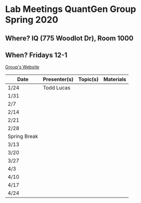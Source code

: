 # Lab Meetings QuantGen Group Spring 2020

## Where? IQ (775 Woodlot Dr), Room 1000

## When? Fridays 12-1

[Group's Website](http://quantgen.github.io/)

| Date           | Presenter(s)     |  Topic(s)        |  Materials    |
| -------------  | ---------------- | ---------------- | ------------- |
| 1/24 | Todd Lucas |  |  |
| 1/31 |  |  |  |
| 2/7 |  |  |  |
| 2/14 |  |  |  |
| 2/21 |  |  |  |
| 2/28 |  |  |  |
| Spring Break |
| 3/13 |  |  |  |
| 3/20 |  |  |  |
| 3/27 |  |  |  |
| 4/3 |  |  |  |
| 4/10 |  |  |  |
| 4/17 |  |  |  |
| 4/24 |  |  |  |
